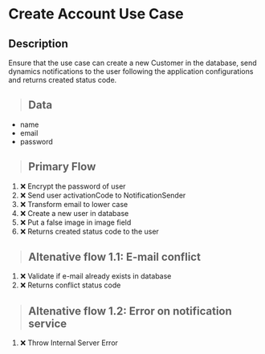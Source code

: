 # Create Account Use Case

## Description

Ensure that the use case can create a new Customer in the database, send dynamics notifications to the user following the application configurations and returns created status code.

> ## Data

- name
- email
- password

> ## Primary Flow

1. ❌ Encrypt the password of user
2. ❌ Send user activationCode to NotificationSender
3. ❌ Transform email to lower case
4. ❌ Create a new user in database
5. ❌ Put a false image in image field
6. ❌ Returns created status code to the user

> ## Altenative flow 1.1: E-mail conflict

1. ❌ Validate if e-mail already exists in database
2. ❌ Returns conflict status code

> ## Altenative flow 1.2: Error on notification service

1. ❌ Throw Internal Server Error
